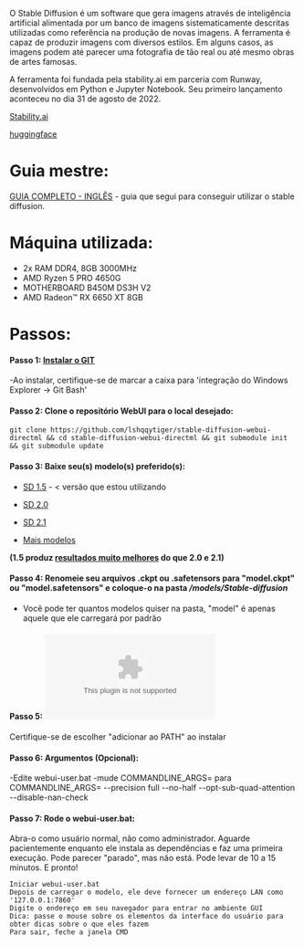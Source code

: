 O Stable Diffusion é um software que gera imagens através de inteligência artificial alimentada por um banco de imagens sistematicamente descritas utilizadas como referência na produção de novas imagens. A ferramenta é capaz de produzir imagens com diversos estilos. Em alguns casos, as imagens podem até parecer uma fotografia de tão real ou até mesmo obras de artes famosas. 

A ferramenta foi fundada pela stability.ai em parceria com Runway, desenvolvidos em Python e Jupyter Notebook. Seu primeiro lançamento aconteceu no dia 31 de agosto de 2022. 

[Stability.ai](https://stability.ai/blog/stable-diffusion-public-release)

[huggingface](https://huggingface.co/spaces/stabilityai/stable-diffusion)


# Guia mestre:

[GUIA COMPLETO - INGLÊS](https://rentry.org/voldy) - guia que segui para conseguir utilizar o stable diffusion.

# Máquina utilizada:

* 2x RAM DDR4, 8GB 3000MHz
* AMD Ryzen 5 PRO 4650G
* MOTHERBOARD B450M DS3H V2
* AMD Radeon™ RX 6650 XT 8GB

# Passos:

#### **Passo 1:** [Instalar o GIT](https://git-scm.com/)
-Ao instalar, certifique-se de marcar a caixa para 'integração do Windows Explorer -> Git Bash'

#### **Passo 2:** Clone o repositório WebUI para o local desejado:

```
git clone https://github.com/lshqqytiger/stable-diffusion-webui-directml && cd stable-diffusion-webui-directml && git submodule init && git submodule update
```
#### **Passo 3:** Baixe seu(s) modelo(s) preferido(s):

* [SD 1.5](https://huggingface.co/runwayml/stable-diffusion-v1-5/resolve/main/v1-5-pruned.ckpt) - < versão que estou utilizando

* [SD 2.0](https://huggingface.co/stabilityai/stable-diffusion-2)

* [SD 2.1](https://huggingface.co/webui/stable-diffusion-2-1)

* [Mais modelos](https://rentry.org/sdmodels)

**(1.5 produz [resultados muito melhores](https://www.assemblyai.com/blog/stable-diffusion-1-vs-2-what-you-need-to-know/) do que 2.0 e 2.1)**

#### **Passo 4:** Renomeie seu arquivos .ckpt ou .safetensors para "model.ckpt" ou "model.safetensors" e coloque-o na pasta */models/Stable-diffusion*
 * Você pode ter quantos modelos quiser na pasta, "model" é apenas aquele que ele carregará por padrão

#### **Passo 5:** ![Instale o Python 3.10](https://www.python.org/ftp/python/3.10.6/python-3.10.6-amd64.exe)
Certifique-se de escolher "adicionar ao PATH" ao instalar

#### **Passo 6:** Argumentos (Opcional):
 -Edite webui-user.bat
-mude COMMANDLINE_ARGS= para  COMMANDLINE_ARGS= --precision full --no-half --opt-sub-quad-attention --disable-nan-check

#### **Passo 7:** Rode o webui-user.bat:
Abra-o como usuário normal, não como administrador.
Aguarde pacientemente enquanto ele instala as dependências e faz uma primeira execução. Pode parecer "parado", mas não está. Pode levar de 10 a 15 minutos.
E pronto!

```
Iniciar webui-user.bat
Depois de carregar o modelo, ele deve fornecer um endereço LAN como '127.0.0.1:7860'
Digite o endereço em seu navegador para entrar no ambiente GUI
Dica: passe o mouse sobre os elementos da interface do usuário para obter dicas sobre o que eles fazem
Para sair, feche a janela CMD
```
